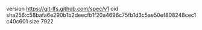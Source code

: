 version https://git-lfs.github.com/spec/v1
oid sha256:c58bafa6e290b1b2deecfb1f20a4696c75fb1d3c5ae50ef808248cec1c40c601
size 7922

